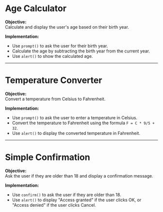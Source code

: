 # Age Calculator

**Objective:**  
Calculate and display the user's age based on their birth year.

**Implementation:**
- Use `prompt()` to ask the user for their birth year.
- Calculate the age by subtracting the birth year from the current year.
- Use `alert()` to show the calculated age.

---

# Temperature Converter

**Objective:**  
Convert a temperature from Celsius to Fahrenheit.

**Implementation:**
- Use `prompt()` to ask the user to enter a temperature in Celsius.
- Convert the temperature to Fahrenheit using the formula `F = C * 9/5 + 32`.
- Use `alert()` to display the converted temperature in Fahrenheit.

---

# Simple Confirmation

**Objective:**  
Ask the user if they are older than 18 and display a confirmation message.

**Implementation:**
- Use `confirm()` to ask the user if they are older than 18.
- Use `alert()` to display "Access granted" if the user clicks OK, or "Access denied" if the user clicks Cancel.
